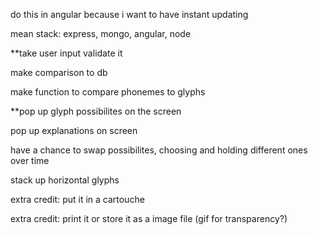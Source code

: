 do this in angular because i want to have instant updating

mean stack:  express, mongo, angular, node

**take user input
  validate it

make comparison to db

make function to compare phonemes to glyphs

**pop up glyph possibilites on the screen

pop up explanations on screen

have a chance to swap possibilites, choosing and holding different ones over time

stack up horizontal glyphs

extra credit:  put it in a cartouche

extra credit:  print it or store it as a image file (gif for transparency?)